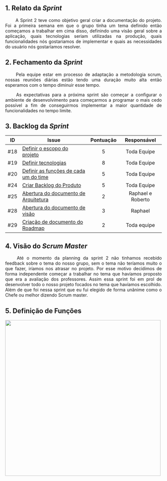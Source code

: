 
## 1. Relato da _Sprint_ 
<p align="justify">&emsp;&emsp; 
A Sprint 2 teve como objetivo geral criar a documentação do projeto. Foi a primeira semana em que o grupo tinha um tema definido então começamos a trabalhar em cima disso, definindo uma visão geral sobre a aplicação, quais tecnologias seriam utilizadas na produção, quais funcionalidades nós gostariamos de implementar e quais as necessidades do usuário nós gostaríamos resolver.
</p>

## 2. Fechamento da _Sprint_ 
<p align="justify">&emsp;&emsp; Pela equipe estar em processo de adaptação a metodologia scrum, nossas reuniões diárias estão tendo uma duração muito alta então esperamos com o tempo diminuir esse tempo.</p>

<p align="justify">&emsp;&emsp; As expectativas para a próxima sprint são começar a configurar o ambiente de desenvolvimento para começarmos a programar o mais cedo possível a fim de conseguirmos implementar a maior quantidade de funcionalidades no tempo limite.</p>

## 3. Backlog da _Sprint_

| ID | Issue | Pontuação | Responsável|
|:--:| ------- | :----: | :----: |
| #18 | [Definir o escopo do projeto](https://github.com/fga-eps-mds/2020.2-Anunbis/issues/18) |5|Toda Equipe|
| #19 | [Definir tecnologias](https://github.com/fga-eps-mds/2020.2-Anunbis/issues/19)|8| Toda Equipe|
| #20 | [Definir as funções de cada um do time](https://github.com/fga-eps-mds/2020.2-Anunbis/issues/20) |5| Toda Equipe |
| #24 | [Criar Backlog do Produto](https://github.com/fga-eps-mds/2020.2-Anunbis/issues/24) | 5| Toda Equipe|
| #25 | [Abertura do documento de Arquitetura](https://github.com/fga-eps-mds/2020.2-Anunbis/issues/25) | 2| Raphael e Roberto|
| #28 | [Abertura do documento de visão](https://github.com/fga-eps-mds/2020.2-Anunbis/issues/28) |3| Raphael|
| #29 | [Criação de documento do Roadmap](https://github.com/fga-eps-mds/2020.2-Anunbis/issues/29) | 2| Toda equipe|

## 4. Visão do _Scrum Master_

<p align="justify">&emsp;&emsp; Até o momento da planning da sprint 2 não tinhamos recebido feedback sobre o tema do nosso grupo, sem o tema não teríamos muito o que fazer, iríamos nos atrasar no projeto. Por esse motivo decidimos de forma independente começar a trabalhar no tema que havíamos proposto que era a avaliação dos professores. Assim essa sprint foi em prol de desenvolver todo o nosso projeto focados no tema que havíamos escolhido. Além de que foi nessa sprint que eu fui elegido de forma unânime como o Chefe ou melhor dizendo Scrum master. </p>


## 5. Definição de Funções

<img src="/2020.2-Anunbis/images/definicaoFuncao.png" width="500">

<!--
# 2. Reuniões da _Sprint_ 2

## 2.1. Reunião 1
##### Data:
- 16/02/2021
##### Participantes:
- Toda a equipe.
##### Duração:
- 2 horas.
##### _Temas Debatidos:_
- Conclusão da sprint 1.
- Objetivos da sprint 2.
- Escopo do projeto.
- Épicos do Projeto.
- Features principais do projeto.

##### Conclusão: 
<p align="justify">&emsp;&emsp; A equipe decidiu por começar a trabalhar em cima do tema "Aplicativo para Avaliação de professor da UnB". Foram definidos, escopo, épicos e features do aplicativo. Ficou marcada uma reunião para o dia 17/02/2021 para separar as funções da cada membro durante a sprint.</p>

---

## 2.2. Reunião 2
##### Data:
- 17/02/2021
##### Participantes:
- Toda a equipe.
##### Duração:
- 1 hora e 30 minutos.
##### _Temas Debatidos:_
- Definição do Scrum Master.
- Definição do Product Owner.
- Plataforma da aplicação.
- Documento de visão.


##### Conclusão: 
Por interesse na função e com a aprovação de todo o grupo o membro da equipe [Rafael](https://github.com/RcleydsonR) foi escolhido como Scrum Master, e por meio de uma votação ficou definido que o Product Owner seria o membro [Rodrigo](https://github.com/Balbinoo) com o auxílio, caso necessário, de [Eduardo](https://github.com/oEduardoAfonso).

Foi definido que a aplicação será um híbrido de página web e aplicativo móvel (PWA).

Foi criado de forma colaborativa por todos os membros o documento de visão do projeto, faltando apenas a organização do mesmo dentro da wiki.

---

## 2.3. Reunião 3
##### Data:
- 19/02/2021
##### Participantes:
- Toda a equipe.
##### Duração:
- 1 hora.
##### _Temas Debatidos:_
- Tecnologias de front-end, back-end e banco de dados.
- Interesse dos participantes.
- Viabilidade para o projeto.
- Curva de apredizado das tecnologias.

##### Conclusão: 
De acordo com a pesquisa realizada pelo [Thiago](https://github.com/thiagohdaqw) e com os conselhos dos monitores, a equipe fez uma votação e decidiu que:

- A tecnologia para o front-end será: JavaScript com ReactJS
- A tecnologia para o back-end será: Python com Flask
- A tecnologia para o banco de dados será: MySQL

-->
